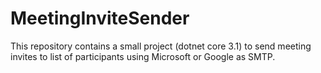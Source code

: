 # MeetingInviteSender
This repository contains a small project (dotnet core 3.1) to send meeting invites to list of participants using Microsoft or Google as SMTP.
